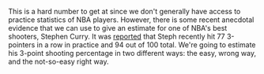 This is a hard number to get at since we don't generally have access to practice statistics of NBA players.  However, there is some recent anecdotal evidence that we can use to give an estimate for one of NBA's best shooters, Stephen Curry.  It was [reported](http://espn.go.com/nba/story/_/id/12692397/stephen-curry-golden-state-warriors-makes-77-consecutive-3-pointers-practice) that Steph recently hit 77 3-pointers in a row in practice and 94 out of 100 total.  We're going to estimate his 3-point shooting percentage in two different ways: the easy, wrong way, and the not-so-easy right way.